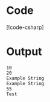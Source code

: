 # Code
[!code-csharp[](../../ObjectCartographer.Example/Program.cs)]

# Output

```
10
20
Example String
Example String
55
Test
```